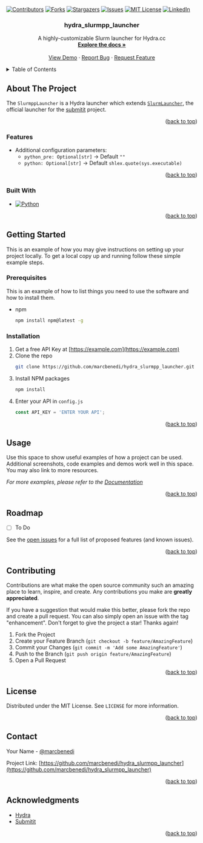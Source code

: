 
<!-- Improved compatibility of back to top link: See: https://github.com/othneildrew/Best-README-Template/pull/73 -->

<a name="readme-top"></a>

<!--
*** Thanks for checking out the Best-README-Template. If you have a suggestion
*** that would make this better, please fork the repo and create a pull request
*** or simply open an issue with the tag "enhancement".
*** Don't forget to give the project a star!
*** Thanks again! Now go create something AMAZING! :D
-->

<!-- PROJECT SHIELDS -->
<!--
*** I'm using markdown "reference style" links for readability.
*** Reference links are enclosed in brackets [ ] instead of parentheses ( ).
*** See the bottom of this document for the declaration of the reference variables
*** for contributors-url, forks-url, etc. This is an optional, concise syntax you may use.
*** https://www.markdownguide.org/basic-syntax/#reference-style-links
-->

[![Contributors][contributors-shield]][contributors-url]
[![Forks][forks-shield]][forks-url]
[![Stargazers][stars-shield]][stars-url]
[![Issues][issues-shield]][issues-url]
[![MIT License][license-shield]][license-url]
[![LinkedIn][linkedin-shield]][linkedin-url]

<!-- PROJECT LOGO -->
<!--
<br />
<div align="center">
  <a href="https://github.com/marcbenedi/hydra_slurmpp_launcher">
    <img src="images/logo.png" alt="Logo" width="80" height="80">
  </a>
-->

<h3 align="center">hydra_slurmpp_launcher</h3>

  <p align="center">
    A highly-customizable Slurm launcher for Hydra.cc
    <br />
    <a href="https://github.com/marcbenedi/hydra_slurmpp_launcher"><strong>Explore the docs »</strong></a>
    <br />
    <br />
    <a href="https://github.com/marcbenedi/hydra_slurmpp_launcher">View Demo</a>
    ·
    <a href="https://github.com/marcbenedi/hydra_slurmpp_launcher/issues">Report Bug</a>
    ·
    <a href="https://github.com/marcbenedi/hydra_slurmpp_launcher/issues">Request Feature</a>
  </p>
</div>

<!-- TABLE OF CONTENTS -->
<details>
  <summary>Table of Contents</summary>
  <ol>
    <li>
      <a href="#about-the-project">About The Project</a>
      <ul>
        <li><a href="#features">Features</a></li>
        <li><a href="#built-with">Built With</a></li>
      </ul>
    </li>
    <li>
      <a href="#getting-started">Getting Started</a>
      <ul>
        <li><a href="#prerequisites">Prerequisites</a></li>
        <li><a href="#installation">Installation</a></li>
      </ul>
    </li>
    <li><a href="#usage">Usage</a></li>
    <li><a href="#roadmap">Roadmap</a></li>
    <li><a href="#contributing">Contributing</a></li>
    <li><a href="#license">License</a></li>
    <li><a href="#contact">Contact</a></li>
    <li><a href="#acknowledgments">Acknowledgments</a></li>
  </ol>
</details>

<!-- ABOUT THE PROJECT -->

## About The Project

<!-- [![Product Name Screen Shot][product-screenshot]](https://example.com) -->

The `SlurmppLauncher` is a Hydra launcher which extends [`SlurmLauncher`](https://github.com/facebookresearch/hydra/tree/main/plugins/hydra_submitit_launcher/hydra_plugins/hydra_submitit_launcher), the official launcher for the [submitit](https://github.com/facebookincubator/submitit) project.

<p align="right">(<a href="#readme-top">back to top</a>)</p>

### Features

- Additional configuration parameters:
	- `python_pre: Optional[str]` -> Default `""`
	- `python: Optional[str]` -> Default `shlex.quote(sys.executable)`

<p align="right">(<a href="#readme-top">back to top</a>)</p>

### Built With

- [![Python][Python.org]][Python-url]

<p align="right">(<a href="#readme-top">back to top</a>)</p>

<!-- GETTING STARTED -->

## Getting Started

This is an example of how you may give instructions on setting up your project locally.
To get a local copy up and running follow these simple example steps.

### Prerequisites

This is an example of how to list things you need to use the software and how to install them.

- npm
  ```sh
  npm install npm@latest -g
  ```

### Installation

1. Get a free API Key at [https://example.com](https://example.com)
2. Clone the repo
   ```sh
   git clone https://github.com/marcbenedi/hydra_slurmpp_launcher.git
   ```
3. Install NPM packages
   ```sh
   npm install
   ```
4. Enter your API in `config.js`
   ```js
   const API_KEY = 'ENTER YOUR API';
   ```

<p align="right">(<a href="#readme-top">back to top</a>)</p>

<!-- USAGE EXAMPLES -->

## Usage

Use this space to show useful examples of how a project can be used. Additional screenshots, code examples and demos work well in this space. You may also link to more resources.

_For more examples, please refer to the [Documentation](https://github.com/marcbenedi/hydra_slurmpp_launcher)_

<p align="right">(<a href="#readme-top">back to top</a>)</p>

<!-- ROADMAP -->

## Roadmap

- [ ] To Do

See the [open issues](https://github.com/marcbenedi/hydra_slurmpp_launcher/issues) for a full list of proposed features (and known issues).

<p align="right">(<a href="#readme-top">back to top</a>)</p>

<!-- CONTRIBUTING -->

## Contributing

Contributions are what make the open source community such an amazing place to learn, inspire, and create. Any contributions you make are **greatly appreciated**.

If you have a suggestion that would make this better, please fork the repo and create a pull request. You can also simply open an issue with the tag "enhancement".
Don't forget to give the project a star! Thanks again!

1. Fork the Project
2. Create your Feature Branch (`git checkout -b feature/AmazingFeature`)
3. Commit your Changes (`git commit -m 'Add some AmazingFeature'`)
4. Push to the Branch (`git push origin feature/AmazingFeature`)
5. Open a Pull Request

<p align="right">(<a href="#readme-top">back to top</a>)</p>

<!-- LICENSE -->

## License

Distributed under the MIT License. See `LICENSE` for more information.

<p align="right">(<a href="#readme-top">back to top</a>)</p>

<!-- CONTACT -->

## Contact

Your Name - [@marcbenedi](https://twitter.com/marcbenedi) 

Project Link: [https://github.com/marcbenedi/hydra_slurmpp_launcher](https://github.com/marcbenedi/hydra_slurmpp_launcher)

<p align="right">(<a href="#readme-top">back to top</a>)</p>

<!-- ACKNOWLEDGMENTS -->

## Acknowledgments

- [Hydra](https://hydra.cc/)
- [Submitit](https://github.com/facebookincubator/submitit)

<p align="right">(<a href="#readme-top">back to top</a>)</p>

<!-- MARKDOWN LINKS & IMAGES -->
<!-- https://www.markdownguide.org/basic-syntax/#reference-style-links -->

[contributors-shield]: https://img.shields.io/github/contributors/marcbenedi/hydra_slurmpp_launcher.svg?style=for-the-badge
[contributors-url]: https://github.com/marcbenedi/hydra_slurmpp_launcher/graphs/contributors
[forks-shield]: https://img.shields.io/github/forks/marcbenedi/hydra_slurmpp_launcher.svg?style=for-the-badge
[forks-url]: https://github.com/marcbenedi/hydra_slurmpp_launcher/network/members
[stars-shield]: https://img.shields.io/github/stars/marcbenedi/hydra_slurmpp_launcher.svg?style=for-the-badge
[stars-url]: https://github.com/marcbenedi/hydra_slurmpp_launcher/stargazers
[issues-shield]: https://img.shields.io/github/issues/marcbenedi/hydra_slurmpp_launcher.svg?style=for-the-badge
[issues-url]: https://github.com/marcbenedi/hydra_slurmpp_launcher/issues
[license-shield]: https://img.shields.io/github/license/marcbenedi/hydra_slurmpp_launcher.svg?style=for-the-badge
[license-url]: https://github.com/marcbenedi/hydra_slurmpp_launcher/blob/master/LICENSE.txt
[linkedin-shield]: https://img.shields.io/badge/-LinkedIn-black.svg?style=for-the-badge&logo=linkedin&colorB=555
[linkedin-url]: https://linkedin.com/in/marcbenedi
[product-screenshot]: images/screenshot.png
[Python.org]: https://img.shields.io/badge/Python-FF2D20?style=for-the-badge&logo=python&logoColor=white
[Python-url]: https://python.org
